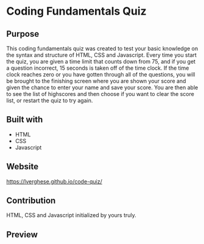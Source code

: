 # Coding Fundamentals Quiz

## Purpose
This coding fundamentals quiz was created to test your basic knowledge on the syntax and structure of HTML, CSS and Javascript. Every time you start the quiz, you are given a time limit that counts down from 75, and if you get a question incorrect, 15 seconds is taken off of the time clock. If the time clock reaches zero or you have gotten through all of the questions, you will be brought to the finishing screen where you are shown your score and given the chance to enter your name and save your score. You are then able to see the list of highscores and then choose if you want to clear the score list, or restart the quiz to try again.


## Built with
* HTML 
* CSS 
* Javascript


## Website
https://lverghese.github.io/code-quiz/


## Contribution
HTML, CSS and Javascript initialized by yours truly.


## Preview

<!-- NEED TO ADD SCREENSHOT OF QUIZ AFTER FINISHING STYLES ARE ADDED -->